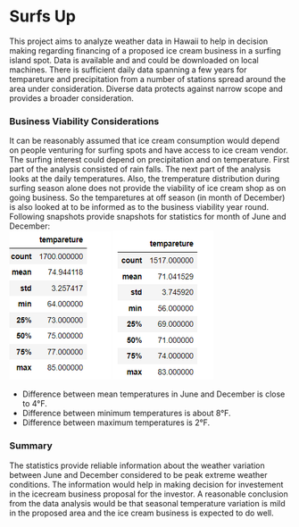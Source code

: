 # Surfs Up
This project aims to analyze weather data in Hawaii to help in decision making regarding financing of a proposed ice cream business in a surfing island spot.
Data is available and and could be downloaded on local machines. There is sufficient daily data spanning a few years for tempareture and precipitation from a number of stations spread around the area under consideration. Diverse data protects against narrow scope and provides a broader consideration.
### Business Viability Considerations
It can be reasonably assumed that ice cream consumption would depend on people venturing for surfing spots and have access to ice cream vendor. The surfing interest could depend on precipitation and on temperature. First part of the analysis consisted of rain falls. The next part of the analysis looks at the daily temperatures. 
Also, the tremperature distribution during surfing season alone does not provide the viability of ice cream shop as on going business. So the temparetures at off season (in month of December) is also looked at to be informed as to the business viability year round. </br>
Following snapshots provide snapshots for statistics for month of June and December:</br>
![June weather statistics](Resources/June_data.png)                         ![December weather statistics](Resources/Dec_data.png)

* Difference between mean temperatures in June and December is close to 4&deg;F.
* Difference between minimum temperatures is about 8&deg;F.
* Difference between maximum temperatures is 2&deg;F.



### Summary
The statistics provide reliable information about the weather variation between June and December considered to be peak extreme weather conditions.
The information would help in making decision for investement in the icecream business proposal for the investor. A reasonable conclusion from the data analysis would be that seasonal temperature variation is mild in the proposed area and the ice cream business is expected to do well.
